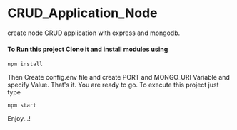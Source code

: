 # CRUD_Application_Node

create node CRUD application with express and mongodb.

#### To Run this project Clone it and install modules using

```
npm install
```

Then Create config.env file and create PORT and MONGO_URI Variable and specify Value.
That's it. You are ready to go. To execute this project just type

```
npm start
```

Enjoy...!
